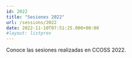 ```yaml
---
id: 2022
title: "Sesiones 2022"
url: /sessions/2022
date: 2022-11-10T07:51:25.000+00:00
#layout: listprev
---
```


Conoce las sesiones realizadas en CCOSS 2022.
